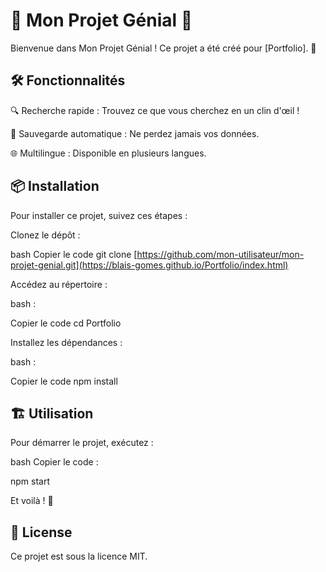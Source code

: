 # 🌟 Mon Projet Génial 🌟
Bienvenue dans Mon Projet Génial ! Ce projet a été créé pour [Portfolio]. 🚀

## 🛠️ Fonctionnalités
🔍 Recherche rapide : Trouvez ce que vous cherchez en un clin d'œil !

💾 Sauvegarde automatique : Ne perdez jamais vos données.

🌐 Multilingue : Disponible en plusieurs langues.

## 📦 Installation

Pour installer ce projet, suivez ces étapes :

Clonez le dépôt :

bash
Copier le code
git clone [https://github.com/mon-utilisateur/mon-projet-genial.git](https://blais-gomes.github.io/Portfolio/index.html)

Accédez au répertoire :

bash :

Copier le code
cd Portfolio

Installez les dépendances :

bash :

Copier le code
npm install

## 🏗️ Utilisation
Pour démarrer le projet, exécutez :

bash
Copier le code :

npm start

Et voilà ! 🎉

## 📄 License
Ce projet est sous la licence MIT.

